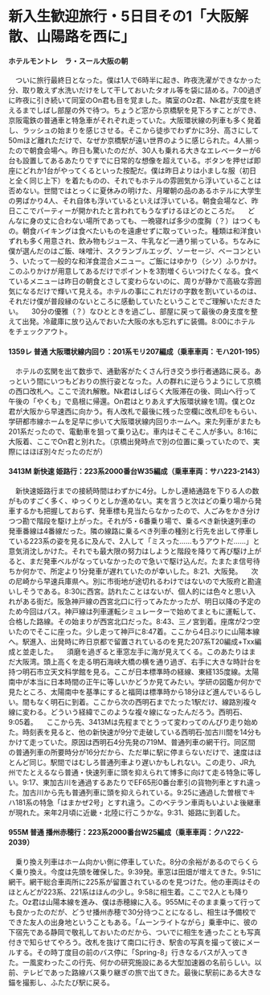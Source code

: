 # 新入生歓迎旅行・5日目その1「大阪解散、山陽路を西に」

<div class="section">

#### ホテルモントレ　ラ・スール大阪の朝

　ついに旅行最終日となった。僕は1人で6時半に起き、昨夜洗濯ができなかった分、取り敢えず水洗いだけをして干しておいたタオル等を袋に詰める。7:00過ぎに昨夜に引き続いて同室のOn君も目を覚ました。隣室のOz君、Nk君が支度を終えるまでしばし部屋の外で待つ。ちょうど窓から京橋駅を見下ろすことができ、京阪電鉄の普通車と特急車がそれぞれ走っていた。大阪環状線の列車も多く発着し、ラッシュの始まりを感じさせる。そこから徒歩でわずかに3分、高さにして50mほど離れただけで、なぜか京橋駅が遠い世界のように感じられた。4人揃ったので朝食会場へ。昨日も驚いたのだが、30人も乗れる大きなエレベーターが6台も設置してあるあたりですでに日常的な想像を超えている。ボタンを押せば即座にどれか1台がやってくるといった按配だ。僕は昨日よりは小ましな服（初日と全く同じ上下）を着たものの、それでもホテルの雰囲気から浮いていることは否めない。世間ではとっくに夏休みの明けた、月曜朝の品のあるホテルに大学生の男ばかり4人、それ自体も浮いているといえば浮いている。朝食会場など、昨日ここでパーティーが開かれたと言われてもうなずけるほどのところだ。 　どんなに身の丈に合わない場所であっても、一晩寝れば多少の度胸（？）はつくもの。朝食バイキングは食べたいものを遠慮せずに取っていった。種類は和洋食いずれも多く用意され、飲み物もジュース、牛乳など一通り揃っている。ちなみに僕が選んだのはご飯、味噌汁、スクランブルエッグ、ソーセージ、ベーコンという、いたって一般的な和洋食混合メニュー。ご飯にはゆかり（シソ）ふりかけ。このふりかけが用意してあるだけでポイントを3割増くらいつけたくなる。食べているメニューは昨日の朝食とさして変わらないのに、周りが静かで高級な雰囲気になるだけで輝いて見える。ホテルの事にこれだけの字数を割いているのは、それだけ僕が普段縁のないところに感動していたということでご理解いただきたい。 　30分の優雅（？）なひとときを過ごし、部屋に戻って最後の身支度を整えて出発。冷蔵庫に放り込んでおいた大阪の水も忘れずに装備。8:00にホテルをチェックアウト。

#### 1359レ 普通 大阪環状線内回り：201系モリ207編成（乗車車両：モハ201-195）

　ホテルの玄関を出て数歩で、通勤客がたくさん行き交う歩行者通路に戻る。あっという間にいつもどおりの旅行姿となった。人の群れに逆らうようにして京橋の西口改札へ。ここで流れ解散。Nk君はしばらく大阪滞在の後、岡山へ行って午後の「やくも」で島根に帰還。On君はとりあえず大阪環状線を1周。僕とOz君が大阪から早速西に向かう。有人改札で最後に残った空欄に改札印をもらい、学研都市線ホームを足早に歩いて大阪環状線内回りホームへ。来た列車がまたも201系だったので、電動車を狙って乗り込む。車内はそこそこ人が多い。8:16に大阪着、ここでOn君と別れた。（京橋出発時点で別の位置に乗っていたので、実際にはほぼ別々だったのだが）

#### 3413M 新快速 姫路行：223系2000番台W35編成（乗車車両：サハ223-2143）

　新快速姫路行までの接続時間はわずかに4分。しかし連絡通路を下りる人の数がものすごく多く、ゆっくりとしか進めない。実を言うと次はどの乗り場から発車するかも把握しておらず、発車標も見当たらなかったので、人ごみをかき分けつつ勘で階段を駆け上がった。それが5・6番乗り場で、乗るべき新快速列車の発車番線は4番線だった。隣の線路に乗るべき列車の種別と行先を出して停車している223系の姿を見るに及んで、2人して「ミスった……もうアウトだ……」と意気消沈しかけた。それでも最大限の努力はしようと階段を降りて再び駆け上がると、まだ発車ベルがなっていなかったので急いで駆け込んだ。たまたま信号待ちか何かで、所定より1分発車が遅れていたのが幸いした。8:21、大阪発。 　次の尼崎から早速兵庫県へ。別に市街地が途切れるわけではないので大阪府と勘違いしそうである。8:30に西宮。訪れたことはないが、個人的には色々と思い入れがある街だ。阪急神戸線の西宮北口に行ってみたかったが、明日以降の予定のため今回はパス。神戸線は列車運転シミュレーターで始めてまともに運転して、合格した路線。その始まりが西宮北口だった。8:43、三ノ宮到着。座席が2つ空いたのでそこに座った。少し走って神戸に8:47着。ここから4日ぶりに山陽本線へ。駅進入、出発時に昨日京都で留置されているのを見た207系T20編成+Txx編成と並走した。 　須磨を過ぎると車窓左手に海が見えてくる。このあたりはまだ大阪湾。頭上高くを走る明石海峡大橋の横を通り過ぎ、右手に大きな時計台を持つ明石市立天文科学館を見る。ここが日本標準時の経線、東経135度線。太陽南中が本当に日本時間の正午に等しいかどうか見てみたい。学研の図鑑か何かで見たところ、太陽南中を基準にすると福岡は標準時から18分ほど進んでいるらしい。間もなく明石に到着。ここから次の西明石までたった1駅だけ、線路別複々線に変わる。どういう経緯でこのような複々線になったんだろう。西明石、9:05着。 　ここから先、3413Mは先程までとうって変わってのんびり走り始めた。時刻表を見ると、他の新快速が9分で走破している西明石‐加古川間を14分もかけて走っていた。原因は西明石4分先発の719M、普通列車の網干行。同区間の普通列車の所要時分が16分だから、ただ単に駅に停まらないだけで、速度はほとんど同じ。駅間ではむしろ普通列車より遅いかもしれない。この走り、JR九州でたとえるなら普通・快速列車に頭を抑えられて博多に向けて走る特急に等しい。9:17、東加古川を通過するあたりでEF65形0番台牽引の貨物列車とすれ違った。加古川から先も普通列車に頭を抑えられている。9:25に通過した曽根でキハ181系の特急「はまかぜ2号」とすれ違う。このベテラン車両もいよいよ後継車が現れた。来年2月頃に近畿・北陸に行こうかな。9:31、姫路に到着した。

#### 955M 普通 播州赤穂行：223系2000番台W25編成（乗車車両：クハ222-2039）

　乗り換え列車はホーム向かい側に停車していた。8分の余裕があるのでらくらく乗り換え。今度は先頭を確保した。9:39発。車窓は田畑が増えてきた。9:51に網干。網干総合車両所に225系が留置されているのを見つけた。他の車両はそのほとんどが223系、221系はほんの少し。9:58に相生着。ここで2人とも降りた。Oz君は山陽本線を進み、僕は赤穂線に入る。955Mにそのまま乗って行っても良かったのだが、どうせ播州赤穂で30分待つことになるし、相生は予備校でできた友人の出身地ということもある。「ムーンライトながら」乗車中に、彼の下宿先である静岡で敬礼しておいたのだから、ついでに相生を通ったことも写真付きで知らせてやろう。改札を抜けて南口に行き、駅舎の写真を撮って彼にメールする。その時丁度目の前のバス停に「Spring-8」行きなるバスが入ってきた。一風変わったこの行先、何かの研究施設にある大型加速器の名前らしい。以前、テレビであった路線バス乗り継ぎの旅で出てきた。最後に駅前にある大きな錨を撮影し、ふたたび駅に戻る。</div>